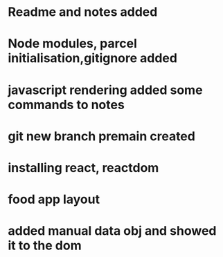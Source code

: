 # Readme and notes added
# Node modules, parcel initialisation,gitignore added
# javascript rendering added some commands to notes
# git new branch premain created
# installing react, reactdom
# food app layout
# added manual data obj and showed it to the dom